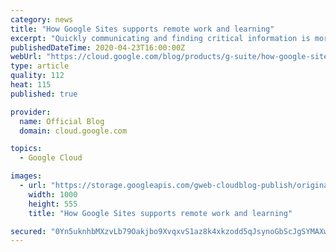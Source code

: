 ```yaml
---
category: news
title: "How Google Sites supports remote work and learning"
excerpt: "Quickly communicating and finding critical information is more important than ever. As businesses shift to remote work setups and educational institutions roll out distance learning programs, Google Sites can be a helpful tool for centralizing and sharing important information across large, dispersed"
publishedDateTime: 2020-04-23T16:00:00Z
webUrl: "https://cloud.google.com/blog/products/g-suite/how-google-sites-supports-remote-work-and-learning/"
type: article
quality: 112
heat: 115
published: true

provider:
  name: Official Blog
  domain: cloud.google.com

topics:
  - Google Cloud

images:
  - url: "https://storage.googleapis.com/gweb-cloudblog-publish/original_images/AppBuilder.blog_2.max-1000x1000.png"
    width: 1000
    height: 555
    title: "How Google Sites supports remote work and learning"

secured: "0Yn5uknhbMXzvLb79Oakjbo9XvqxvS1az8k4xkzodd5qJsynoGbScJgSYMAXw8htzyDJ9b7uVNXKjd0aRGZD9AchwDolUz06aK6o79Cke4xVO7GB1/+PfMTQBohMc8RJbq55z1K778WDeN2W3CC+GTrQ7e+lvKLF7OYmz/ujLrcUAtI4c2z6Xqj8vidCD8p2zV+NhSlBIIxBlj6pNzSxXAvaIWEQ6FzkdV9IeSLJK6d1f2DO2za7ao50b4VjZfLGcLAO5rVtbYxvvuVQnXEGNK4ZhAkNhvsjFe9psa0shUffbkb2f840ZZw/M+hchxM4;WkT9RjF7gIWWo7+9rrqOQQ=="
---
```


